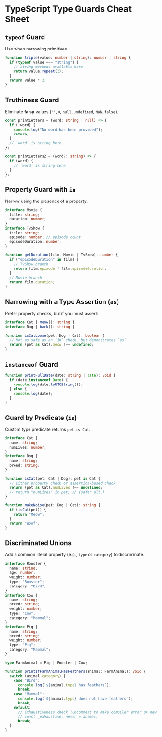 # TypeScript Type Guards Cheat Sheet

## `typeof` Guard

Use when narrowing primitives.

```ts
function triple(value: number | string): number | string {
  if (typeof value === "string") {
    // string methods available here
    return value.repeat(3);
  }
  return value * 3;
}
```

## Truthiness Guard

Eliminate **falsy** values (`""`, `0`, `null`, `undefined`, `NaN`, `false`).

```ts
const printLetters = (word: string | null) => {
  if (!word) {
    console.log("No word has been provided");
    return;
  }
  // `word` is string here
};

const printLetters2 = (word?: string) => {
  if (word) {
    // `word` is string here
  }
};
```

## Property Guard with `in`

Narrow using the presence of a property.

```ts
interface Movie {
  title: string;
  duration: number;
}
interface TvShow {
  title: string;
  episode: number; // episode count
  episodeDuration: number;
}

function getDuration(film: Movie | TvShow): number {
  if ("episodeDuration" in film) {
    // TvShow branch
    return film.episode * film.episodeDuration;
  }
  // Movie branch
  return film.duration;
}
```

## Narrowing with a Type Assertion (`as`)

Prefer property checks, but if you must assert:

```ts
interface Cat { meow(): string }
interface Dog { bark(): string }

function isCatLoose(pet: Dog | Cat): boolean {
  // Not as safe as an `in` check, but demonstrates `as`
  return (pet as Cat).meow !== undefined;
}
```

## `instanceof` Guard

```ts
function printFullDate(date: string | Date): void {
  if (date instanceof Date) {
    console.log(date.toUTCString());
  } else {
    console.log(date);
  }
}
```

## Guard by Predicate (`is`)

Custom type predicate returns `pet is Cat`.

```ts
interface Cat {
  name: string;
  numLives: number;
}
interface Dog {
  name: string;
  breed: string;
}

function isCat(pet: Cat | Dog): pet is Cat {
  // Either property check or assertion-based check
  return (pet as Cat).numLives !== undefined;
  // return "numLives" in pet; // (safer alt.)
}

function makeNoise(pet: Dog | Cat): string {
  if (isCat(pet)) {
    return "Meow";
  }
  return "Woof";
}
```

## Discriminated Unions

Add a common literal property (e.g., `type` or `category`) to discriminate.

```ts
interface Rooster {
  name: string;
  age: number;
  weight: number;
  type: "Rooster";
  category: "Bird";
}
interface Cow {
  name: string;
  breed: string;
  weight: number;
  type: "Cow";
  category: "Mammal";
}
interface Pig {
  name: string;
  breed: string;
  weight: number;
  type: "Pig";
  category: "Mammal";
}

type FarmAnimal = Pig | Rooster | Cow;

function printIfFarmAnimalHasFeathers(animal: FarmAnimal): void {
  switch (animal.category) {
    case "Bird":
      console.log(`${animal.type} has feathers`);
      break;
    case "Mammal":
      console.log(`${animal.type} does not have feathers`);
      break;
    default:
      // Exhaustiveness check (uncomment to make compiler error on new variants):
      // const _exhaustive: never = animal;
      break;
  }
}
```
